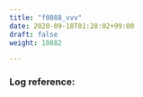 ```yaml
---
title: "f0088_vvv"
date: 2020-09-18T01:28:02+99:00
draft: false
weight: 10882

---
```


### Log reference: <no value>

```
